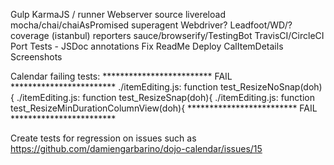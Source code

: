 Gulp
KarmaJS / runner
Webserver
source
livereload
mocha/chai/chaiAsPromised
superagent
Webdriver? Leadfoot/WD/?
coverage (istanbul)
reporters
sauce/browserify/TestingBot
TravisCI/CircleCI
Port Tests - JSDoc annotations
Fix ReadMe
Deploy
CalItemDetails
Screenshots


Calendar failing tests:
************************* FAIL ************************
./itemEditing.js:          function test_ResizeNoSnap(doh){
./itemEditing.js:          function test_ResizeSnap(doh){
./itemEditing.js:          function test_ResizeMinDurationColumnView(doh){
************************* FAIL ************************

Create tests for regression on issues such as https://github.com/damiengarbarino/dojo-calendar/issues/15
